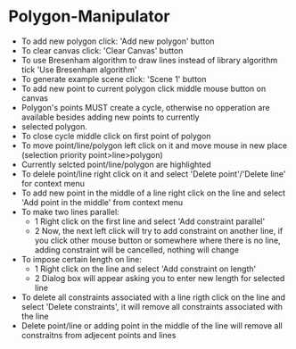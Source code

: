 # Polygon-Manipulator
- To add new polygon click: 'Add new polygon' button
- To clear canvas click: 'Clear Canvas' button
- To use Bresenham algorithm to draw lines instead of library algorithm tick 'Use Bresenham algorithm'
- To generate example scene click: 'Scene 1' button
- To add new point to current polygon click middle mouse button on canvas
- Polygon's points MUST create a cycle, otherwise no opperation are available besides adding new points to currently 
- selected polygon.
- To close cycle middle click on first point of polygon  
- To move point/line/polygon left click on it and move mouse in new place (selection priority point>line>polygon)
- Currently selcted point/line/polygon are highlighted
- To delele point/line right click on it and select 'Delete point'/'Delete line' for context menu
- To add new point in the middle of a line right click on the line and select 'Add point in the middle' from context menu
- To make two lines parallel:
	- 1 Right click on the first line and select 'Add constraint parallel'
	- 2 Now, the next left click will try to add constraint on another line, if you click other mouse button or 
	   somewhere where there is no line, adding constraint will be cancelled, nothing will change
- To impose certain length on line:
	- 1 Right click on the line and select 'Add constraint on length'
	- 2 Dialog box will appear asking you to enter new length for selected line
- To delete all constraints associated with a line rigth click on the line and select 'Delete constraints', it will
remove all constraints associated with the line
- Delete point/line or adding point in the middle of the line will remove all constraitns from adjecent points and lines
